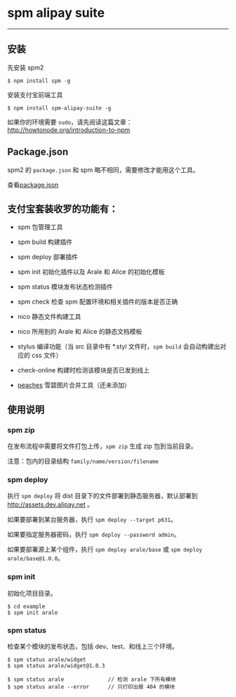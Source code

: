 # spm alipay suite

-------

## 安装

先安装 spm2

```
$ npm install spm -g
```

安装支付宝前端工具

```
$ npm install spm-alipay-suite -g
```

如果你的环境需要 `sudo`，请先阅读这篇文章：http://howtonode.org/introduction-to-npm

## Package.json

spm2 的 `package.json` 和 spm 略不相同，需要修改才能用这个工具。

查看[package.json](http://docs.spmjs.org/en/package)


## 支付宝套装收罗的功能有：

- spm 包管理工具

- spm build 构建插件

- spm deploy 部署插件

- spm init 初始化插件以及 Arale 和 Alice 的初始化模板

- spm status 模块发布状态检测插件

- spm check 检查 spm 配置环境和相关插件的版本是否正确

- nico 静态文件构建工具

- nico 所用到的 Arale 和 Alice 的静态文档模板

- stylus 编译功能（当 src 目录中有 *.styl 文件时，`spm build` 会自动构建出对应的 css 文件）

- check-online 构建时检测该模块是否已发到线上

- [peaches](http://peaches.io) 雪碧图片合并工具（还未添加）


## 使用说明

### spm zip

在发布流程中需要将文件打包上传，`spm zip` 生成 zip 包到当前目录。

注意：包内的目录结构 `family/name/version/filename`

### spm deploy

执行 `spm deploy` 将 dist 目录下的文件部署到静态服务器，默认部署到 http://assets.dev.alipay.net 。

如果要部署到某台服务器，执行 `spm deploy --target p631`。

如果要指定服务器密码，执行 `spm deploy --password admin`。

如果要部署源上某个组件，执行 `spm deploy arale/base` 或 `spm deploy arale/base@1.0.0`。

### spm init

初始化项目目录。

```
$ cd example
$ spm init arale
```

### spm status

检查某个模块的发布状态，包括 dev、test、和线上三个环境。

```
$ spm status arale/widget
$ spm status arale/widget@1.0.3

$ spm status arale              // 检测 arale 下所有模块
$ spm status arale --error      // 只打印出报 404 的模块
```
